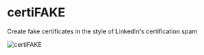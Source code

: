 # certiFAKE

Create fake certificates in the style of LinkedIn's certification spam

![certiFAKE](https://user-images.githubusercontent.com/93882841/168591303-50d5d97a-3ae3-41b0-8f5c-b3824d9bef9c.png)
